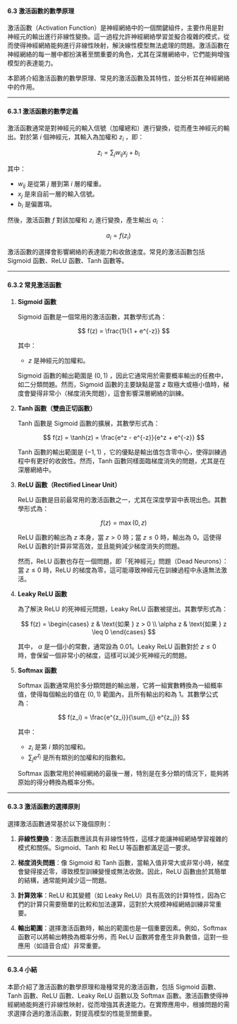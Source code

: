#### **6.3 激活函數的數學原理**

激活函數（Activation Function）是神經網絡中的一個關鍵組件，主要作用是對神經元的輸出進行非線性變換。這一過程允許神經網絡學習並擬合複雜的模式，從而使得神經網絡能夠進行非線性映射，解決線性模型無法處理的問題。激活函數在神經網絡的每一層中都扮演著至關重要的角色，尤其在深層網絡中，它們能夠增強模型的表達能力。

本節將介紹激活函數的數學原理、常見的激活函數及其特性，並分析其在神經網絡中的作用。

---

#### **6.3.1 激活函數的數學定義**

激活函數通常是對神經元的輸入信號（加權總和）進行變換，從而產生神經元的輸出。對於第  $i$  個神經元，其輸入為加權和  $z_i$ ，即：


$$
z_i = \sum_{j} w_{ij} x_j + b_i
$$


其中：
-  $w_{ij}$  是從第  $j$  層到第  $i$  層的權重。
-  $x_j$  是來自前一層的輸入信號。
-  $b_i$  是偏置項。

然後，激活函數  $f$  對該加權和  $z_i$  進行變換，產生輸出  $a_i$ ：


$$
a_i = f(z_i)
$$


激活函數的選擇會影響網絡的表達能力和收斂速度。常見的激活函數包括 Sigmoid 函數、ReLU 函數、Tanh 函數等。

---

#### **6.3.2 常見激活函數**

1. **Sigmoid 函數**

   Sigmoid 函數是一個常用的激活函數，其數學形式為：


   $$
   f(z) = \frac{1}{1 + e^{-z}}
   $$


   其中：
   -  $z$  是神經元的加權和。

   Sigmoid 函數的輸出範圍是  $(0, 1)$ ，因此它通常用於需要概率輸出的任務中，如二分類問題。然而，Sigmoid 函數的主要缺點是當  $z$  取極大或極小值時，梯度會變得非常小（梯度消失問題），這會影響深層網絡的訓練。

2. **Tanh 函數（雙曲正切函數）**

   Tanh 函數是 Sigmoid 函數的擴展，其數學形式為：


   $$
   f(z) = \tanh(z) = \frac{e^z - e^{-z}}{e^z + e^{-z}}
   $$


   Tanh 函數的輸出範圍是  $(-1, 1)$ ，它的優點是輸出值包含零中心，使得訓練過程中有更好的收斂性。然而，Tanh 函數同樣面臨梯度消失的問題，尤其是在深層網絡中。

3. **ReLU 函數（Rectified Linear Unit）**

   ReLU 函數是目前最常用的激活函數之一，尤其在深度學習中表現出色。其數學形式為：


   $$
   f(z) = \max(0, z)
   $$


   ReLU 函數的輸出為  $z$  本身，當  $z > 0$  時；當  $z \leq 0$  時，輸出為 0。這使得 ReLU 函數的計算非常高效，並且能夠減少梯度消失的問題。

   然而，ReLU 函數也存在一個問題，即「死神經元」問題（Dead Neurons）：當  $z \leq 0$  時，ReLU 的梯度為零，這可能導致神經元在訓練過程中永遠無法激活。

4. **Leaky ReLU 函數**

   為了解決 ReLU 的死神經元問題，Leaky ReLU 函數被提出。其數學形式為：


   $$
   f(z) = \begin{cases} 
   z & \text{如果 } z > 0 \\
   \alpha z & \text{如果 } z \leq 0
   \end{cases}
   $$


   其中， $\alpha$  是一個小的常數，通常設為 0.01。Leaky ReLU 函數對於  $z \leq 0$  時，會保留一個非常小的梯度，這樣可以減少死神經元的問題。

5. **Softmax 函數**

   Softmax 函數通常用於多分類問題的輸出層，它將一組實數轉換為一組概率值，使得每個輸出的值在  $(0, 1)$  範圍內，且所有輸出的和為 1。其數學公式為：


   $$
   f(z_i) = \frac{e^{z_i}}{\sum_{j} e^{z_j}}
   $$


   其中：
   -  $z_i$  是第  $i$  類的加權和。
   -  $\sum_{j} e^{z_j}$  是所有類別的加權和的指數和。

   Softmax 函數常用於神經網絡的最後一層，特別是在多分類的情況下，能夠將原始的得分轉換為概率分佈。

---

#### **6.3.3 激活函數的選擇原則**

選擇激活函數通常基於以下幾個原則：

1. **非線性變換**：激活函數應該具有非線性特性，這樣才能讓神經網絡學習複雜的模式和關係。Sigmoid、Tanh 和 ReLU 等函數都滿足這一要求。

2. **梯度消失問題**：像 Sigmoid 和 Tanh 函數，當輸入值非常大或非常小時，梯度會變得接近零，導致模型訓練變慢或無法收斂。因此，ReLU 函數由於其簡單的結構，通常能夠減少這一問題。

3. **計算效率**：ReLU 和其變體（如 Leaky ReLU）具有高效的計算特性，因為它們的計算只需要簡單的比較和加法運算，這對於大規模神經網絡訓練非常重要。

4. **輸出範圍**：選擇激活函數時，輸出的範圍也是一個重要因素。例如，Softmax 函數可以將輸出轉換為概率分佈，而 ReLU 函數將會產生非負數值，這對一些應用（如語音合成）非常重要。

---

#### **6.3.4 小結**

本節介紹了激活函數的數學原理和幾種常見的激活函數，包括 Sigmoid 函數、Tanh 函數、ReLU 函數、Leaky ReLU 函數以及 Softmax 函數。激活函數使得神經網絡能夠進行非線性映射，從而增強其表達能力。在實際應用中，根據問題的需求選擇合適的激活函數，對提高模型的性能至關重要。